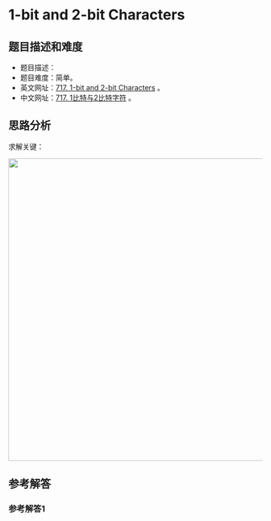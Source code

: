 # 1-bit and 2-bit Characters

## 题目描述和难度
+ 题目描述：
+ 题目难度：简单。
+ 英文网址：[717. 1-bit and 2-bit Characters](https://leetcode.com/problems/1-bit-and-2-bit-characters/description/)  。
+ 中文网址：[717. 1比特与2比特字符](https://leetcode-cn.com/problems/1-bit-and-2-bit-characters/description/)  。
## 思路分析
求解关键：

<img src="https://liweiwei1419.github.io/images/leetcode-solution/" width="600">

## 参考解答
### 参考解答1

```java

```